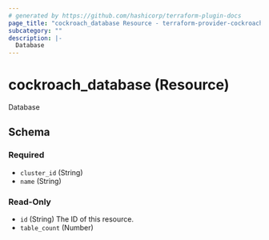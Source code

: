 ```yaml
---
# generated by https://github.com/hashicorp/terraform-plugin-docs
page_title: "cockroach_database Resource - terraform-provider-cockroach"
subcategory: ""
description: |-
  Database
---
```


# cockroach_database (Resource)

Database



<!-- schema generated by tfplugindocs -->
## Schema

### Required

- `cluster_id` (String)
- `name` (String)

### Read-Only

- `id` (String) The ID of this resource.
- `table_count` (Number)


